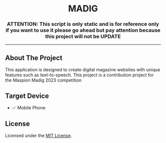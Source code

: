 <h1 align="center">MADIG</h1>

<h3 align="center">
  ATTENTION: This script is only static and is for reference only if you want to use it please go ahead but pay attention because this project will not be UPDATE
</h3>

---

## About The Project 
This application is designed to create digital magazine websites with unique features such as text-to-speech. This project is a contribution project for the Maspion Madig 2023 competition

## Target Device
- ✅ Mobile Phone

## License
Licensed under the [MIT License](./LICENSE).
